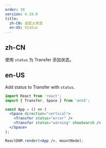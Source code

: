 ```yaml
---
order: 10
version: 4.19.0
title:
  zh-CN: 自定义状态
  en-US: Status
---
```


## zh-CN

使用 `status` 为 Transfer 添加状态。

## en-US

Add status to Transfer with `status`.

```jsx
import React from 'react';
import { Transfer, Space } from 'antd';

const App = () => (
  <Space direction="vertical">
    <Transfer status="error" />
    <Transfer status="warning" showSearch />
  </Space>
);

ReactDOM.render(<App />, mountNode);
```
